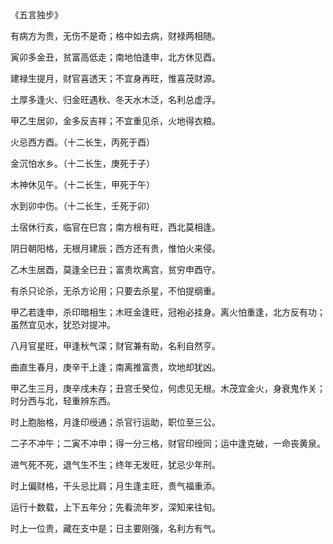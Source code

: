 《五言独步》

有病方为贵，无伤不是奇；格中如去病，财禄两相随。

寅卯多金丑，贫富高低走；南地怕逢申，北方休见酉。

建禄生提月，财官喜透天；不宜身再旺，惟喜茂财源。

土厚多逢火、归金旺遇秋、冬天水木泛，名利总虚浮。

甲乙生居卯，金多反吉祥；不宜重见杀，火地得衣粮。

火忌西方酉。（十二长生，丙死于酉）

金沉怕水乡。（十二长生，庚死于子）

木神休见午。（十二长生，甲死于午）

水到卯中伤。（十二长生，壬死于卯）

土宿休行亥，临官在巳宫；南方根有旺，西北莫相逢。

阴日朝阳格，无根月建辰；西方还有贵，惟怕火来侵。

乙木生居酉，莫逢全巳丑；富贵坎离宫，贫穷申酉守。

有杀只论杀，无杀方论用；只要去杀星，不怕提纲重。

甲乙若逢申，杀印暗相生；木旺金逢旺，冠袍必挂身。离火怕重逢，北方反有功；虽然宜见水，犹恐对提冲。

八月官星旺，甲逢秋气深；财官兼有助，名利自然亨。

曲直生春月，庚辛干上逢；南离推富贵，坎地却犹凶。

甲乙生三月，庚辛戌未存；丑宫壬癸位，何虑见无根。木茂宜金火，身衰鬼作关；时分西与北，轻重辨东西。

时上胞胎格，月逢印绶通；杀官行运助，职位至三公。

二子不冲午；二寅不冲申；得一分三格，财官印绶同；运中逢克破，一命丧黄泉。

进气死不死，退气生不生；终年无发旺，犹忌少年刑。

时上偏财格，干头忌比肩；月生逢主旺，贵气福重添。

运行十数载，上下五年分；先看流年岁，深知来往旬。

时上一位贵，藏在支中是；日主要刚强，名利方有气。

